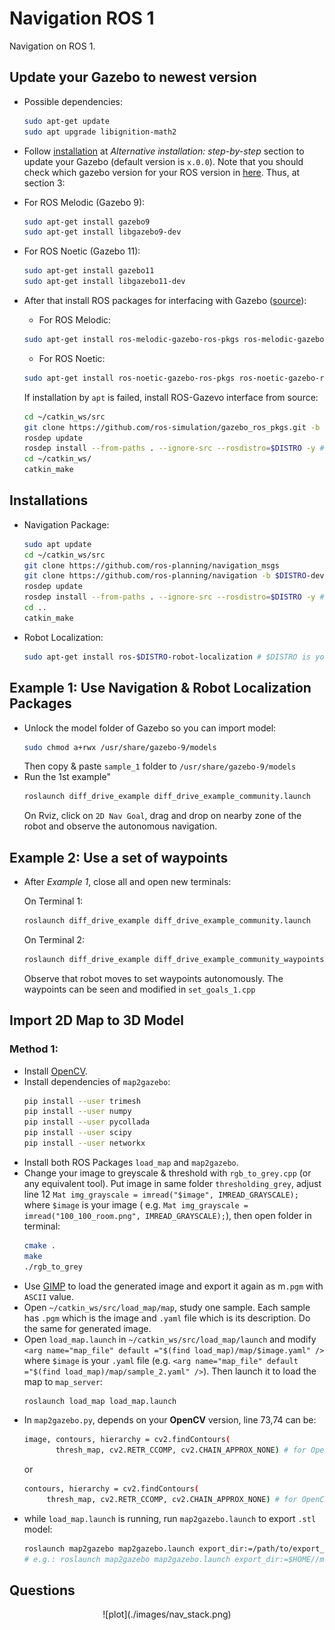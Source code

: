 # Navigation ROS 1
Navigation on ROS 1.

## Update your Gazebo to newest version
* Possible dependencies:
  ```sh
  sudo apt-get update
  sudo apt upgrade libignition-math2
  ```
* Follow [installation](https://classic.gazebosim.org/tutorials?tut=install_ubuntu) at *Alternative installation: step-by-step* section to update your Gazebo (default version is `x.0.0`). Note that you should check which gazebo version for your ROS version in [here](https://classic.gazebosim.org/tutorials?tut=ros_wrapper_versions&cat=connect_ros). Thus, at section 3: 

* For ROS Melodic (Gazebo 9):
  ```sh
  sudo apt-get install gazebo9
  sudo apt-get install libgazebo9-dev
  ```
* For ROS Noetic (Gazebo 11):
  ```sh
  sudo apt-get install gazebo11
  sudo apt-get install libgazebo11-dev
  ```
* After that install ROS packages for interfacing with Gazebo ([source](https://classic.gazebosim.org/tutorials?tut=ros_installing&cat=connect_ros)):

  * For ROS Melodic:
  
  ```sh
  sudo apt-get install ros-melodic-gazebo-ros-pkgs ros-melodic-gazebo-ros-control
  ```
  
  * For ROS Noetic:
  ```sh
  sudo apt-get install ros-noetic-gazebo-ros-pkgs ros-noetic-gazebo-ros-control
  ```
  
  If installation by `apt` is failed, install ROS-Gazevo interface from source:
  ```sh
  cd ~/catkin_ws/src
  git clone https://github.com/ros-simulation/gazebo_ros_pkgs.git -b $DISTRO-devel # $DISTRO is your ROS version, e.g.: melodic-devel
  rosdep update
  rosdep install --from-paths . --ignore-src --rosdistro=$DISTRO -y # $DISTRO is your ROS version, e.g.: melodic-devel
  cd ~/catkin_ws/
  catkin_make
  ```
  
## Installations
* Navigation Package:
  ```sh
  sudo apt update
  cd ~/catkin_ws/src
  git clone https://github.com/ros-planning/navigation_msgs
  git clone https://github.com/ros-planning/navigation -b $DISTRO-devel # $DISTRO is your ROS version, e.g.: melodic-devel
  rosdep update
  rosdep install --from-paths . --ignore-src --rosdistro=$DISTRO -y # $DISTRO is your ROS version, e.g.: melodic-devel
  cd ..
  catkin_make
  ```
* Robot Localization:
  ```sh
  sudo apt-get install ros-$DISTRO-robot-localization # $DISTRO is your ROS version, e.g.: ros-melodic-robot-localization
  ```
  
## Example 1: Use Navigation & Robot Localization Packages
* Unlock the model folder of Gazebo so you can import model:
  ```sh
  sudo chmod a+rwx /usr/share/gazebo-9/models
  ```
  Then copy & paste `sample_1` folder to `/usr/share/gazebo-9/models`
* Run the 1st example"
  ```sh
  roslaunch diff_drive_example diff_drive_example_community.launch 
  ```
  On Rviz, click on `2D Nav Goal`, drag and drop on nearby zone of the robot and observe the autonomous navigation.

## Example 2: Use a set of waypoints
* After *Example 1*, close all and open new terminals:

  On Terminal 1:
  ```sh
  roslaunch diff_drive_example diff_drive_example_community.launch 
  ```
  On Terminal 2:
  ```sh
  roslaunch diff_drive_example diff_drive_example_community_waypoints.launch 
  ```
  Observe that robot moves to set waypoints autonomously. The waypoints can be seen and modified in `set_goals_1.cpp`
  
## Import 2D Map to 3D Model

### Method 1:
* Install [OpenCV](https://docs.opencv.org/4.x/d7/d9f/tutorial_linux_install.html).
* Install dependencies of `map2gazebo`:
  ```sh
  pip install --user trimesh
  pip install --user numpy
  pip install --user pycollada
  pip install --user scipy
  pip install --user networkx
  ```
* Install both ROS Packages `load_map` and `map2gazebo`.
* Change your image to greyscale & threshold with `rgb_to_grey.cpp` (or any equivalent tool). Put image in same folder `thresholding_grey`, adjust line 12 `Mat img_grayscale = imread("$image", IMREAD_GRAYSCALE);` where `$image` is your image ( e.g. `Mat img_grayscale = imread("100_100_room.png", IMREAD_GRAYSCALE);`), then open folder in terminal:
  ```sh
  cmake .
  make
  ./rgb_to_grey
  ```
* Use [GIMP](https://www.gimp.org/) to load the generated image and export it again as m`.pgm` with `ASCII` value. 
* Open `~/catkin_ws/src/load_map/map`, study one sample. Each sample has `.pgm` which is the image and `.yaml` file which is its description. Do the same for generated image.
* Open `load_map.launch` in `~/catkin_ws/src/load_map/launch` and modify `<arg name="map_file" default ="$(find load_map)/map/$image.yaml" />` where `$image` is your `.yaml` file (e.g. `<arg name="map_file" default ="$(find load_map)/map/sample_2.yaml" />`). Then launch it to load the map to `map_server`:
  ```sh
  roslaunch load_map load_map.launch
  ```
* In `map2gazebo.py`, depends on your **OpenCV** version, line 73,74 can be:
  ```sh
  image, contours, hierarchy = cv2.findContours(
         thresh_map, cv2.RETR_CCOMP, cv2.CHAIN_APPROX_NONE) # for OpenCV 2
  ```
  or
    ```sh
  contours, hierarchy = cv2.findContours(
         thresh_map, cv2.RETR_CCOMP, cv2.CHAIN_APPROX_NONE) # for OpenCV 3 or above
  ```
* while `load_map.launch` is running, run `map2gazebo.launch` to export `.stl` model:
  ```sh
  roslaunch map2gazebo map2gazebo.launch export_dir:=/path/to/export_dir # Export to a selected folder "/path/to/export_dir"
  # e.g.: roslaunch map2gazebo map2gazebo.launch export_dir:=$HOME//maps
  ```
## Questions

<p align="center">
![plot](./images/nav_stack.png)
</p>
